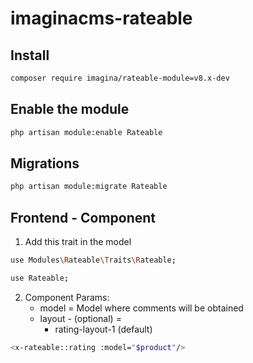 # imaginacms-rateable

## Install
```bash
composer require imagina/rateable-module=v8.x-dev
```

## Enable the module
```bash
php artisan module:enable Rateable
```

## Migrations
```bash
php artisan module:migrate Rateable
```

## Frontend - Component

1. Add this trait in the model
```bash
use Modules\Rateable\Traits\Rateable;
```
```bash
use Rateable;
```

2. Component Params:
	- model = Model where comments will be obtained
	- layout - (optional) =
		- rating-layout-1 (default)


```bash
<x-rateable::rating :model="$product"/>
```
